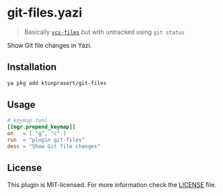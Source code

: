 # git-files.yazi

> Basically [`vcs-files`](https://github.com/yazi-rs/plugins/tree/main/vcs-files.yazi) but with untracked using `git status`

Show Git file changes in Yazi.

## Installation

```sh
ya pkg add ktunprasert/git-files
```

## Usage

```toml
# keymap.toml
[[mgr.prepend_keymap]]
on   = [ "g", "c" ]
run  = "plugin git-files"
desc = "Show Git file changes"
```

## License

This plugin is MIT-licensed. For more information check the [LICENSE](LICENSE) file.
